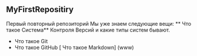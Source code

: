 ## MyFirstRepositiry
Первый повторный репозиторий
Мы уже знаем следующие вещи:
** Что такое Система** 
Контроля Версий и какие типы систем бывают.
* Что такое Git
* Что такое GitHub
[ Что такое Markdown] (www)
